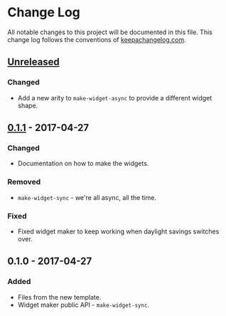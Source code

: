 # Change Log
All notable changes to this project will be documented in this file. This change log follows the conventions of [keepachangelog.com](http://keepachangelog.com/).

## [Unreleased]
### Changed
- Add a new arity to `make-widget-async` to provide a different widget shape.

## [0.1.1] - 2017-04-27
### Changed
- Documentation on how to make the widgets.

### Removed
- `make-widget-sync` - we're all async, all the time.

### Fixed
- Fixed widget maker to keep working when daylight savings switches over.

## 0.1.0 - 2017-04-27
### Added
- Files from the new template.
- Widget maker public API - `make-widget-sync`.

[Unreleased]: https://github.com/your-name/neo4j/compare/0.1.1...HEAD
[0.1.1]: https://github.com/your-name/neo4j/compare/0.1.0...0.1.1
